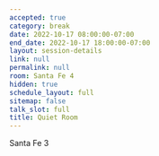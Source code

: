 ```yaml
---
accepted: true
category: break
date: 2022-10-17 08:00:00-07:00
end_date: 2022-10-17 18:00:00-07:00
layout: session-details
link: null
permalink: null
room: Santa Fe 4
hidden: true
schedule_layout: full
sitemap: false
talk_slot: full
title: Quiet Room
---
```


Santa Fe 3
